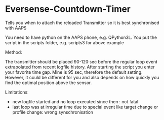 # Eversense-Countdown-Timer
Tells you when to attach the reloaded Transmitter so it is best synchronised with AAPS

You need to have python on the AAPS phone, e.g. QPython3L.
You put the script in the scripts folder, e.g. scripts3 for above example

Method:

The transmitter should be placed 90-120 sec before the regular loop event extrapolated from recent logfile history.
After starting the script you enter your favorite time gap. Mine is 95 sec, therefore the default setting.
However, it could be different for you and also depends on how quickly you find the optimal position above the sensor.

Limitations:
- new logfile started and no loop executed since then : not fatal
- last loop was at irregular time due to special event like target change or profile change: wrong synschronisation
